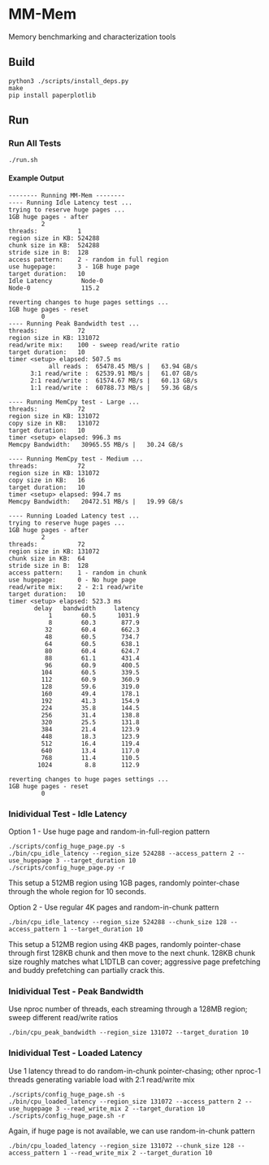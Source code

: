 # MM-Mem
Memory benchmarking and characterization tools

## Build
```
python3 ./scripts/install_deps.py
make
pip install paperplotlib
```

## Run

### Run All Tests
```
./run.sh
```

#### Example Output
```
-------- Running MM-Mem --------
---- Running Idle Latency test ...
trying to reserve huge pages ...
1GB huge pages - after
         2
threads:           1
region size in KB: 524288
chunk size in KB:  524288
stride size in B:  128
access pattern:    2 - random in full region
use hugepage:      3 - 1GB huge page
target duration:   10
Idle Latency        Node-0
Node-0              115.2

reverting changes to huge pages settings ...
1GB huge pages - reset
         0
---- Running Peak Bandwidth test ...
threads:           72
region size in KB: 131072
read/write mix:    100 - sweep read/write ratio
target duration:   10
timer <setup> elapsed: 507.5 ms
           all reads :  65478.45 MB/s |   63.94 GB/s
      3:1 read/write :  62539.91 MB/s |   61.07 GB/s
      2:1 read/write :  61574.67 MB/s |   60.13 GB/s
      1:1 read/write :  60788.73 MB/s |   59.36 GB/s

---- Running MemCpy test - Large ...
threads:           72
region size in KB: 131072
copy size in KB:   131072
target duration:   10
timer <setup> elapsed: 996.3 ms
Memcpy Bandwidth:   30965.55 MB/s |   30.24 GB/s

---- Running MemCpy test - Medium ...
threads:           72
region size in KB: 131072
copy size in KB:   16
target duration:   10
timer <setup> elapsed: 994.7 ms
Memcpy Bandwidth:   20472.51 MB/s |   19.99 GB/s

---- Running Loaded Latency test ...
trying to reserve huge pages ...
1GB huge pages - after
         2
threads:           72
region size in KB: 131072
chunk size in KB:  64
stride size in B:  128
access pattern:    1 - random in chunk
use hugepage:      0 - No huge page
read/write mix:    2 - 2:1 read/write
target duration:   10
timer <setup> elapsed: 523.3 ms
       delay   bandwidth     latency
           1        60.5      1031.9
           8        60.3       877.9
          32        60.4       662.3
          48        60.5       734.7
          64        60.5       638.1
          80        60.4       624.7
          88        61.1       431.4
          96        60.9       400.5
         104        60.5       339.5
         112        60.9       360.9
         128        59.6       319.0
         160        49.4       178.1
         192        41.3       154.9
         224        35.8       144.5
         256        31.4       138.8
         320        25.5       131.8
         384        21.4       123.9
         448        18.3       123.9
         512        16.4       119.4
         640        13.4       117.0
         768        11.4       110.5
        1024         8.8       112.9

reverting changes to huge pages settings ...
1GB huge pages - reset
         0
```

### Inidividual Test - Idle Latency
Option 1 - Use huge page and random-in-full-region pattern
```
./scripts/config_huge_page.py -s
./bin/cpu_idle_latency --region_size 524288 --access_pattern 2 --use_hugepage 3 --target_duration 10
./scripts/config_huge_page.py -r
```
This setup a 512MB region using 1GB pages, randomly pointer-chase through the whole region for 10 seconds.

Option 2 - Use regular 4K pages and random-in-chunk pattern
```
./bin/cpu_idle_latency --region_size 524288 --chunk_size 128 --access_pattern 1 --target_duration 10
```
This setup a 512MB region using 4KB pages, randomly pointer-chase through first 128KB chunk and then move to the next chunk.
128KB chunk size roughly matches what L1DTLB can cover; aggressive page prefetching and buddy prefetching can partially crack this.

### Inidividual Test - Peak Bandwidth
Use nproc number of threads, each streaming through a 128MB region; sweep different read/write ratios
```
./bin/cpu_peak_bandwidth --region_size 131072 --target_duration 10
```

### Inidividual Test - Loaded Latency
Use 1 latency thread to do random-in-chunk pointer-chasing; other nproc-1 threads generating variable load with 2:1 read/write mix
```
./scripts/config_huge_page.sh -s
./bin/cpu_loaded_latency --region_size 131072 --access_pattern 2 --use_hugepage 3 --read_write_mix 2 --target_duration 10
./scripts/config_huge_page.sh -r
```

Again, if huge page is not available, we can use random-in-chunk pattern
```
./bin/cpu_loaded_latency --region_size 131072 --chunk_size 128 --access_pattern 1 --read_write_mix 2 --target_duration 10
```
